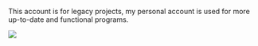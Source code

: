 This account is for legacy projects, my personal account is used for more up-to-date and functional programs.

![](https://github.com/elizard-beth/aaaaaaaaaa1/blob/master/generated/languages.svg)


